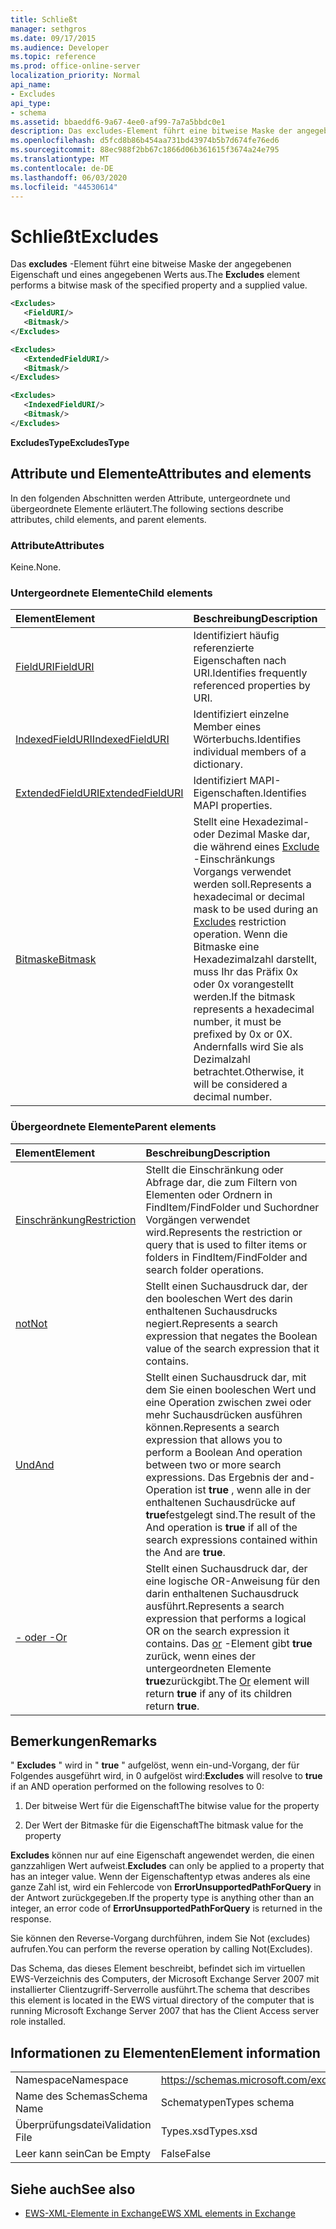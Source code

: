 ```yaml
---
title: Schließt
manager: sethgros
ms.date: 09/17/2015
ms.audience: Developer
ms.topic: reference
ms.prod: office-online-server
localization_priority: Normal
api_name:
- Excludes
api_type:
- schema
ms.assetid: bbaeddf6-9a67-4ee0-af99-7a7a5bbdc0e1
description: Das excludes-Element führt eine bitweise Maske der angegebenen Eigenschaft und eines angegebenen Werts aus.
ms.openlocfilehash: d5fcd8b86b454aa731bd43974b5b7d674fe76ed6
ms.sourcegitcommit: 88ec988f2bb67c1866d06b361615f3674a24e795
ms.translationtype: MT
ms.contentlocale: de-DE
ms.lasthandoff: 06/03/2020
ms.locfileid: "44530614"
---
```

# <a name="excludes"></a><span data-ttu-id="e8a73-103">Schließt</span><span class="sxs-lookup"><span data-stu-id="e8a73-103">Excludes</span></span>

<span data-ttu-id="e8a73-104">Das **excludes** -Element führt eine bitweise Maske der angegebenen Eigenschaft und eines angegebenen Werts aus.</span><span class="sxs-lookup"><span data-stu-id="e8a73-104">The **Excludes** element performs a bitwise mask of the specified property and a supplied value.</span></span> 
  
```xml
<Excludes>
   <FieldURI/>
   <Bitmask/>
</Excludes>
```

```xml
<Excludes>
   <ExtendedFieldURI/> 
   <Bitmask/>
</Excludes>
```

```xml
<Excludes>
   <IndexedFieldURI/> 
   <Bitmask/>
</Excludes>
```

<span data-ttu-id="e8a73-105">**ExcludesType**</span><span class="sxs-lookup"><span data-stu-id="e8a73-105">**ExcludesType**</span></span>

## <a name="attributes-and-elements"></a><span data-ttu-id="e8a73-106">Attribute und Elemente</span><span class="sxs-lookup"><span data-stu-id="e8a73-106">Attributes and elements</span></span>

<span data-ttu-id="e8a73-107">In den folgenden Abschnitten werden Attribute, untergeordnete und übergeordnete Elemente erläutert.</span><span class="sxs-lookup"><span data-stu-id="e8a73-107">The following sections describe attributes, child elements, and parent elements.</span></span>
  
### <a name="attributes"></a><span data-ttu-id="e8a73-108">Attribute</span><span class="sxs-lookup"><span data-stu-id="e8a73-108">Attributes</span></span>

<span data-ttu-id="e8a73-109">Keine.</span><span class="sxs-lookup"><span data-stu-id="e8a73-109">None.</span></span>
  
### <a name="child-elements"></a><span data-ttu-id="e8a73-110">Untergeordnete Elemente</span><span class="sxs-lookup"><span data-stu-id="e8a73-110">Child elements</span></span>

|<span data-ttu-id="e8a73-111">**Element**</span><span class="sxs-lookup"><span data-stu-id="e8a73-111">**Element**</span></span>|<span data-ttu-id="e8a73-112">**Beschreibung**</span><span class="sxs-lookup"><span data-stu-id="e8a73-112">**Description**</span></span>|
|:-----|:-----|
|[<span data-ttu-id="e8a73-113">FieldURI</span><span class="sxs-lookup"><span data-stu-id="e8a73-113">FieldURI</span></span>](fielduri.md) <br/> |<span data-ttu-id="e8a73-114">Identifiziert häufig referenzierte Eigenschaften nach URI.</span><span class="sxs-lookup"><span data-stu-id="e8a73-114">Identifies frequently referenced properties by URI.</span></span>  <br/> |
|[<span data-ttu-id="e8a73-115">IndexedFieldURI</span><span class="sxs-lookup"><span data-stu-id="e8a73-115">IndexedFieldURI</span></span>](indexedfielduri.md) <br/> |<span data-ttu-id="e8a73-116">Identifiziert einzelne Member eines Wörterbuchs.</span><span class="sxs-lookup"><span data-stu-id="e8a73-116">Identifies individual members of a dictionary.</span></span>  <br/> |
|[<span data-ttu-id="e8a73-117">ExtendedFieldURI</span><span class="sxs-lookup"><span data-stu-id="e8a73-117">ExtendedFieldURI</span></span>](extendedfielduri.md) <br/> |<span data-ttu-id="e8a73-118">Identifiziert MAPI-Eigenschaften.</span><span class="sxs-lookup"><span data-stu-id="e8a73-118">Identifies MAPI properties.</span></span>  <br/> |
|[<span data-ttu-id="e8a73-119">Bitmaske</span><span class="sxs-lookup"><span data-stu-id="e8a73-119">Bitmask</span></span>](bitmask.md) <br/> |<span data-ttu-id="e8a73-120">Stellt eine Hexadezimal-oder Dezimal Maske dar, die während eines [Exclude](excludes.md) -Einschränkungs Vorgangs verwendet werden soll.</span><span class="sxs-lookup"><span data-stu-id="e8a73-120">Represents a hexadecimal or decimal mask to be used during an [Excludes](excludes.md) restriction operation.</span></span> <span data-ttu-id="e8a73-121">Wenn die Bitmaske eine Hexadezimalzahl darstellt, muss Ihr das Präfix 0x oder 0x vorangestellt werden.</span><span class="sxs-lookup"><span data-stu-id="e8a73-121">If the bitmask represents a hexadecimal number, it must be prefixed by 0x or 0X.</span></span> <span data-ttu-id="e8a73-122">Andernfalls wird Sie als Dezimalzahl betrachtet.</span><span class="sxs-lookup"><span data-stu-id="e8a73-122">Otherwise, it will be considered a decimal number.</span></span>  <br/> |
   
### <a name="parent-elements"></a><span data-ttu-id="e8a73-123">Übergeordnete Elemente</span><span class="sxs-lookup"><span data-stu-id="e8a73-123">Parent elements</span></span>

|<span data-ttu-id="e8a73-124">**Element**</span><span class="sxs-lookup"><span data-stu-id="e8a73-124">**Element**</span></span>|<span data-ttu-id="e8a73-125">**Beschreibung**</span><span class="sxs-lookup"><span data-stu-id="e8a73-125">**Description**</span></span>|
|:-----|:-----|
|[<span data-ttu-id="e8a73-126">Einschränkung</span><span class="sxs-lookup"><span data-stu-id="e8a73-126">Restriction</span></span>](restriction.md) <br/> |<span data-ttu-id="e8a73-127">Stellt die Einschränkung oder Abfrage dar, die zum Filtern von Elementen oder Ordnern in FindItem/FindFolder und Suchordner Vorgängen verwendet wird.</span><span class="sxs-lookup"><span data-stu-id="e8a73-127">Represents the restriction or query that is used to filter items or folders in FindItem/FindFolder and search folder operations.</span></span>  <br/> |
|[<span data-ttu-id="e8a73-128">not</span><span class="sxs-lookup"><span data-stu-id="e8a73-128">Not</span></span>](not.md) <br/> |<span data-ttu-id="e8a73-129">Stellt einen Suchausdruck dar, der den booleschen Wert des darin enthaltenen Suchausdrucks negiert.</span><span class="sxs-lookup"><span data-stu-id="e8a73-129">Represents a search expression that negates the Boolean value of the search expression that it contains.</span></span>  <br/> |
|[<span data-ttu-id="e8a73-130">Und</span><span class="sxs-lookup"><span data-stu-id="e8a73-130">And</span></span>](and.md) <br/> |<span data-ttu-id="e8a73-131">Stellt einen Suchausdruck dar, mit dem Sie einen booleschen Wert und eine Operation zwischen zwei oder mehr Suchausdrücken ausführen können.</span><span class="sxs-lookup"><span data-stu-id="e8a73-131">Represents a search expression that allows you to perform a Boolean And operation between two or more search expressions.</span></span> <span data-ttu-id="e8a73-132">Das Ergebnis der and-Operation ist **true** , wenn alle in der enthaltenen Suchausdrücke auf **true**festgelegt sind.</span><span class="sxs-lookup"><span data-stu-id="e8a73-132">The result of the And operation is **true** if all of the search expressions contained within the And are **true**.</span></span>  <br/> |
|[<span data-ttu-id="e8a73-133">- oder -</span><span class="sxs-lookup"><span data-stu-id="e8a73-133">Or</span></span>](or.md) <br/> |<span data-ttu-id="e8a73-134">Stellt einen Suchausdruck dar, der eine logische OR-Anweisung für den darin enthaltenen Suchausdruck ausführt.</span><span class="sxs-lookup"><span data-stu-id="e8a73-134">Represents a search expression that performs a logical OR on the search expression it contains.</span></span> <span data-ttu-id="e8a73-135">Das [or](or.md) -Element gibt **true** zurück, wenn eines der untergeordneten Elemente **true**zurückgibt.</span><span class="sxs-lookup"><span data-stu-id="e8a73-135">The [Or](or.md) element will return **true** if any of its children return **true**.</span></span>  <br/> |
   
## <a name="remarks"></a><span data-ttu-id="e8a73-136">Bemerkungen</span><span class="sxs-lookup"><span data-stu-id="e8a73-136">Remarks</span></span>

<span data-ttu-id="e8a73-137">" **Excludes** " wird in " **true** " aufgelöst, wenn ein-und-Vorgang, der für Folgendes ausgeführt wird, in 0 aufgelöst wird:</span><span class="sxs-lookup"><span data-stu-id="e8a73-137">**Excludes** will resolve to **true** if an AND operation performed on the following resolves to 0:</span></span> 
  
1. <span data-ttu-id="e8a73-138">Der bitweise Wert für die Eigenschaft</span><span class="sxs-lookup"><span data-stu-id="e8a73-138">The bitwise value for the property</span></span>
    
2. <span data-ttu-id="e8a73-139">Der Wert der Bitmaske für die Eigenschaft</span><span class="sxs-lookup"><span data-stu-id="e8a73-139">The bitmask value for the property</span></span>
    
<span data-ttu-id="e8a73-140">**Excludes** können nur auf eine Eigenschaft angewendet werden, die einen ganzzahligen Wert aufweist.</span><span class="sxs-lookup"><span data-stu-id="e8a73-140">**Excludes** can only be applied to a property that has an integer value.</span></span> <span data-ttu-id="e8a73-141">Wenn der Eigenschaftentyp etwas anderes als eine ganze Zahl ist, wird ein Fehlercode von **ErrorUnsupportedPathForQuery** in der Antwort zurückgegeben.</span><span class="sxs-lookup"><span data-stu-id="e8a73-141">If the property type is anything other than an integer, an error code of **ErrorUnsupportedPathForQuery** is returned in the response.</span></span> 
  
<span data-ttu-id="e8a73-142">Sie können den Reverse-Vorgang durchführen, indem Sie Not (excludes) aufrufen.</span><span class="sxs-lookup"><span data-stu-id="e8a73-142">You can perform the reverse operation by calling Not(Excludes).</span></span>
  
<span data-ttu-id="e8a73-143">Das Schema, das dieses Element beschreibt, befindet sich im virtuellen EWS-Verzeichnis des Computers, der Microsoft Exchange Server 2007 mit installierter Clientzugriff-Serverrolle ausführt.</span><span class="sxs-lookup"><span data-stu-id="e8a73-143">The schema that describes this element is located in the EWS virtual directory of the computer that is running Microsoft Exchange Server 2007 that has the Client Access server role installed.</span></span>
  
## <a name="element-information"></a><span data-ttu-id="e8a73-144">Informationen zu Elementen</span><span class="sxs-lookup"><span data-stu-id="e8a73-144">Element information</span></span>

|||
|:-----|:-----|
|<span data-ttu-id="e8a73-145">Namespace</span><span class="sxs-lookup"><span data-stu-id="e8a73-145">Namespace</span></span>  <br/> |https://schemas.microsoft.com/exchange/services/2006/types  <br/> |
|<span data-ttu-id="e8a73-146">Name des Schemas</span><span class="sxs-lookup"><span data-stu-id="e8a73-146">Schema Name</span></span>  <br/> |<span data-ttu-id="e8a73-147">Schematypen</span><span class="sxs-lookup"><span data-stu-id="e8a73-147">Types schema</span></span>  <br/> |
|<span data-ttu-id="e8a73-148">Überprüfungsdatei</span><span class="sxs-lookup"><span data-stu-id="e8a73-148">Validation File</span></span>  <br/> |<span data-ttu-id="e8a73-149">Types.xsd</span><span class="sxs-lookup"><span data-stu-id="e8a73-149">Types.xsd</span></span>  <br/> |
|<span data-ttu-id="e8a73-150">Leer kann sein</span><span class="sxs-lookup"><span data-stu-id="e8a73-150">Can be Empty</span></span>  <br/> |<span data-ttu-id="e8a73-151">False</span><span class="sxs-lookup"><span data-stu-id="e8a73-151">False</span></span>  <br/> |
   
## <a name="see-also"></a><span data-ttu-id="e8a73-152">Siehe auch</span><span class="sxs-lookup"><span data-stu-id="e8a73-152">See also</span></span>

- [<span data-ttu-id="e8a73-153">EWS-XML-Elemente in Exchange</span><span class="sxs-lookup"><span data-stu-id="e8a73-153">EWS XML elements in Exchange</span></span>](ews-xml-elements-in-exchange.md)

